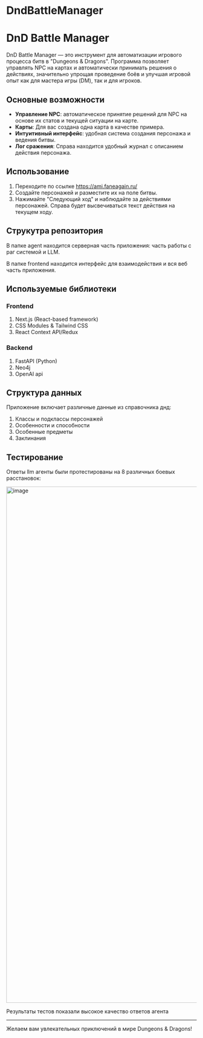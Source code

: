 # DndBattleManager
# DnD Battle Manager

DnD Battle Manager — это инструмент для автоматизации игрового процесса битв в "Dungeons & Dragons". 
Программа позволяет управлять NPC на картах и автоматически принимать решения о действиях, 
значительно упрощая проведение боёв и улучшая игровой опыт как для мастера игры (DM), так и для игроков.

## Основные возможности

- **Управление NPC**: автоматическое принятие решений для NPC на основе их статов и текущей ситуации на карте.
- **Карты**: Для вас создана одна карта в качестве примера.
- **Интуитивный интерфейс**: удобная система создания персонажа и ведения битвы.
- **Лог сражения**: Справа находится удобный журнал с описанием действия персонажа.

## Использование

1. Переходите по ссылке https://ami.faneagain.ru/
2. Создайте персонажей и разместите их на поле битвы.
3. Нажимайте "Следующий ход" и наблюдайте за действиями персонажей.
Справа будет высвечиваться текст действия на текущем ходу.

## Струкутра репозитория

В папке agent находится серверная часть приложения: часть работы с раг системой и LLM.

В папке frontend находится интерфейс для взаимодействия и вся веб часть приложения.

## Используемые библиотеки

### Frontend

1. Next.js (React-based framework)
2. CSS Modules & Tailwind CSS
3. React Context API/Redux

### Backend

1. FastAPI (Python)
2. Neo4j
3. OpenAI api

## Структура данных

Приложение включает различные данные из справочника днд:

1. Классы и подклассы персонажей
2. Особенности и способности
3. Особенные предметы
4. Заклинания

## Тестирование

Ответы llm агенты были протестированы на 8 различных боевых расстановок:

<img width="1367" alt="image" src="https://github.com/user-attachments/assets/2a1abf99-e182-4437-9cc3-eb323f5554ad" />

Результаты тестов показали высокое качество ответов агента

---

Желаем вам увлекательных приключений в мире Dungeons & Dragons!
